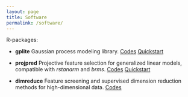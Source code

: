 ```yaml
---
layout: page
title: Software
permalink: /software/
---
```



R-packages:

  * **gplite** Gaussian process modeling library.
  [Codes](https://github.com/jpiironen/gplite)
  [Quickstart](https://jpiironen.github.io/material/gplite/quickstart.html)

  * **projpred** Projective feature selection for generalized linear models, compatible with _rstanarm_ and _brms_. 
  [Codes](https://github.com/stan-dev/projpred)
  [Quickstart](https://htmlpreview.github.io/?https://github.com/stan-dev/projpred/blob/master/vignettes/quickstart.html)

  * **dimreduce** Feature screening and supervised dimension reduction methods for high-dimensional data.
  [Codes](https://github.com/jpiironen/dimreduce)

